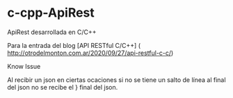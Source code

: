 # c-cpp-ApiRest
ApiRest desarrollada en C/C++

Para la entrada del blog [API RESTful C/C++] ( http://otrodelmonton.com.ar/2020/09/27/api-restful-c-c/)

Know Issue

Al recibir un json en ciertas ocaciones si no se tiene un salto de línea al final del json no se recibe el } final del json.


